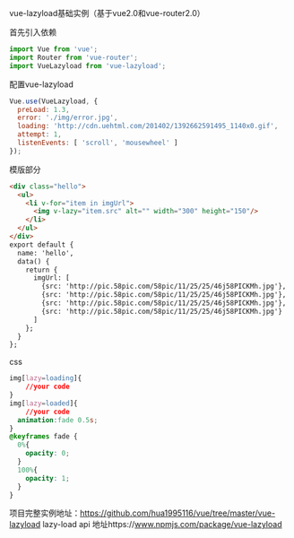 vue-lazyload基础实例（基于vue2.0和vue-router2.0）


首先引入依赖

```javascript
import Vue from 'vue';
import Router from 'vue-router';
import VueLazyload from 'vue-lazyload';
```
配置vue-lazyload

```javascript
Vue.use(VueLazyload, {
  preLoad: 1.3,
  error: './img/error.jpg',
  loading: 'http://cdn.uehtml.com/201402/1392662591495_1140x0.gif',
  attempt: 1,
  listenEvents: [ 'scroll', 'mousewheel' ]
});
```
模版部分

```html
<div class="hello">
  <ul>
    <li v-for="item in imgUrl">
      <img v-lazy="item.src" alt="" width="300" height="150"/>
    </li>
  </ul>
</div>
export default {
  name: 'hello',
  data() {
    return {
      imgUrl: [
        {src: 'http://pic.58pic.com/58pic/11/25/25/46j58PICKMh.jpg'},
        {src: 'http://pic.58pic.com/58pic/11/25/25/46j58PICKMh.jpg'},
        {src: 'http://pic.58pic.com/58pic/11/25/25/46j58PICKMh.jpg'},
        {src: 'http://pic.58pic.com/58pic/11/25/25/46j58PICKMh.jpg'}
      ]
    };
  }
};
```
css

```css
img[lazy=loading]{
	//your code
}
img[lazy=loaded]{
	//your code
  animation:fade 0.5s;
}
@keyframes fade {
  0%{
    opacity: 0;
  }
  100%{
    opacity: 1;
  }
}
```
项目完整实例地址：https://github.com/hua1995116/vue/tree/master/vue-lazyload
lazy-load api 地址https://www.npmjs.com/package/vue-lazyload
